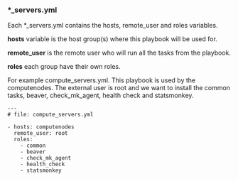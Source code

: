 ### *_servers.yml

Each \*_servers.yml contains the hosts, remote_user and roles variables.

**hosts** variable is the host group(s) where this playbook will be used for.

**remote_user** is the remote user who will run all the tasks from the playbook.

**roles** each group have their own roles.

For example compute_servers.yml. This playbook is used by the computenodes.
The external user is root and we want to install the common tasks, beaver, check_mk_agent, health check and statsmonkey.

```
---
# file: compute_servers.yml

- hosts: computenodes
  remote_user: root
  roles:
    - common
    - beaver
    - check_mk_agent
    - health_check
    - statsmonkey
```